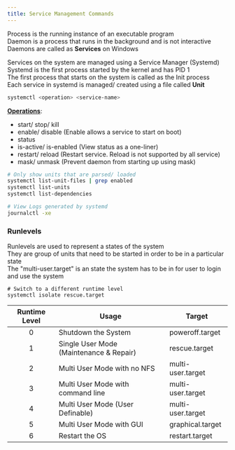 ```yaml
---
title: Service Management Commands
---
```


Process is the running instance of an executable program  
Daemon is a process that runs in the background and is not interactive  
Daemons are called as **Services** on Windows

Services on the system are managed using a Service Manager (Systemd)  
Systemd is the first process started by the kernel and has PID 1  
The first process that starts on the system is called as the Init process  
Each service in systemd is managed/ created using a file called **Unit**

````bash
systemctl <operation> <service-name>
````

**<u>Operations</u>**:

* start/ stop/ kill
* enable/ disable (Enable allows a service to start on boot)
* status
* is-active/ is-enabled (View status as a one-liner)
* restart/ reload (Restart service. Reload is not supported by all service)
* mask/ unmask (Prevent daemon from starting up using mask)

````bash
# Only show units that are parsed/ loaded
systemctl list-unit-files | grep enabled
systemctl list-units
systemctl list-dependencies

# View Logs generated by systemd
journalctl -xe
````

### Runlevels

Runlevels are used to represent a states of the system  
They are group of units that need to be started in order to be in a particular state  
The "multi-user.target" is an state the system has to be in for user to login and use the system

````shell
# Switch to a different runtime level
systemctl isolate rescue.target
````

| Runtime Level | Usage                                   | Target            |
|:-------------:| --------------------------------------- | ----------------- |
|       0       | Shutdown the System                     | poweroff.target   |
|       1       | Single User Mode (Maintenance & Repair) | rescue.target     |
|       2       | Multi User Mode with no NFS             | multi-user.target |
|       3       | Multi User Mode with command line       | multi-user.target |
|       4       | Multi User Mode (User Definable)        | multi-user.target |
|       5       | Multi User Mode with GUI                | graphical.target  |
|       6       | Restart the OS                          | restart.target    |
